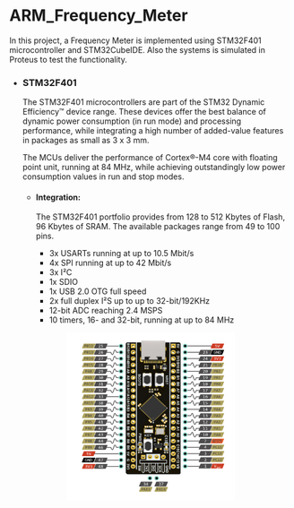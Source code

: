 # ARM_Frequency_Meter
In this project, a Frequency Meter is implemented using STM32F401 microcontroller and STM32CubeIDE. Also the systems is simulated in Proteus to test the functionality.

* ### STM32F401
  The STM32F401 microcontrollers are part of the STM32 Dynamic Efficiency™ device range. These devices offer the best balance of dynamic power consumption (in run mode) and processing performance, while integrating a high number of added-value features in packages as small as 3 x 3 mm.

  The MCUs deliver the performance of Cortex®-M4 core with floating point unit, running at 84 MHz, while achieving outstandingly low power consumption values in run and stop modes.
  * #### Integration: 
    The STM32F401 portfolio provides from 128 to 512 Kbytes of Flash, 96 Kbytes of SRAM. The available packages range from 49 to 100 pins.

    * 3x USARTs running at up to 10.5 Mbit/s
    * 4x SPI running at up to 42 Mbit/s
    * 3x I²C
    * 1x SDIO
    * 1x USB 2.0 OTG full speed
    * 2x full duplex I²S up to up to 32-bit/192KHz
    * 12-bit ADC reaching 2.4 MSPS
    * 10 timers, 16- and 32-bit, running at up to 84 MHz

<p align="center">
<img src="/Images/STM32F401.png" width="300" height="300" align="center">
 </p>
  
